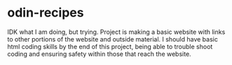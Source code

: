 # odin-recipes
IDK what I am doing, but trying. Project is making a basic website with links to other portions of the website and outside material. I should have basic html coding skills by the end of this project, being able to trouble shoot coding and ensuring safety within those that reach the website.
